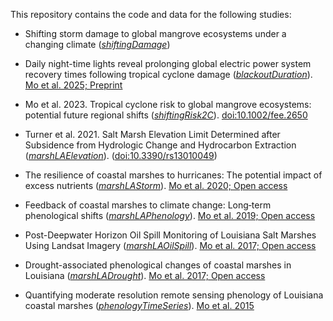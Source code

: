 This repository contains the code and data for the following studies: 

* Shifting storm damage to global mangrove ecosystems under a changing climate ([_shiftingDamage_](https://github.com/moyu-ENV/codeAndData/tree/main/shiftingDamage)) 

* Daily night-time lights reveal prolonging global electric power system recovery times following tropical cyclone damage  ([_blackoutDuration_](https://github.com/moyu-ENV/codeAndData/tree/main/blackoutDuration)). [Mo et al. 2025; Preprint](https://www.researchsquare.com/article/rs-6030545/v1)

* Mo et al. 2023. Tropical cyclone risk to global mangrove ecosystems: potential future regional shifts ([_shiftingRisk2C_](https://github.com/moyu-ENV/codeAndData/tree/main/shiftingRisk2C)). [doi:10.1002/fee.2650](https://esajournals.onlinelibrary.wiley.com/doi/10.1002/fee.2650)

* Turner et al. 2021. Salt Marsh Elevation Limit Determined after Subsidence from Hydrologic Change and Hydrocarbon Extraction ([_marshLAElevation_](https://github.com/moyu-ENV/codeAndData/tree/main/marshLAElevation)). ([doi:10.3390/rs13010049](https://www.mdpi.com/2072-4292/13/1/49))

* The resilience of coastal marshes to hurricanes: The potential impact of excess nutrients ([_marshLAStorm_](https://github.com/moyu-ENV/codeAndData/tree/main/marshLAStorm)). [Mo et al. 2020; Open access](https://www.sciencedirect.com/science/article/pii/S0160412019312814)

* Feedback of coastal marshes to climate change: Long‐term phenological shifts ([_marshLAPhenology_](https://github.com/moyu-ENV/codeAndData/tree/main/marshLAPhenology)). [Mo et al. 2019; Open access](https://onlinelibrary.wiley.com/doi/full/10.1002/ece3.5215)

* Post-Deepwater Horizon Oil Spill Monitoring of Louisiana Salt Marshes Using Landsat Imagery ([_marshLAOilSpill_](https://github.com/moyu-ENV/codeAndData/tree/main/marshLAOilSpill)). [Mo et al. 2017; Open access](https://www.mdpi.com/2072-4292/9/6/547)
  
* Drought-associated phenological changes of coastal marshes in Louisiana ([_marshLADrought_](https://github.com/moyu-ENV/codeAndData/tree/main/marshLADrought)). [Mo et al. 2017; Open access](https://esajournals.onlinelibrary.wiley.com/doi/10.1002/ecs2.1811)

* Quantifying moderate resolution remote sensing phenology of Louisiana coastal marshes ([_phenologyTimeSeries_](https://github.com/moyu-ENV/codeAndData/tree/main/phenologyTimeSeries)). [Mo et al. 2015](https://www.sciencedirect.com/science/article/abs/pii/S0304380015002197)

